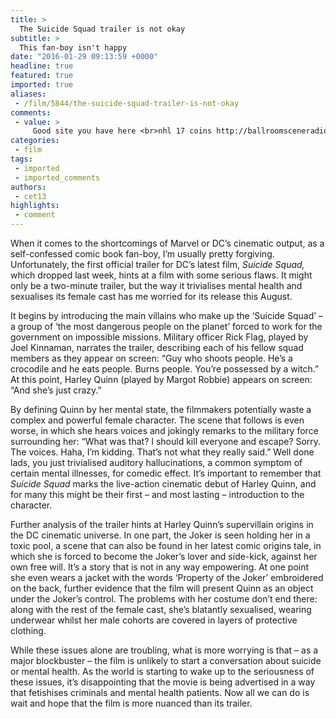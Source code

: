 ```yaml
---
title: >
  The Suicide Squad trailer is not okay
subtitle: >
  This fan-boy isn't happy
date: "2016-01-29 09:13:59 +0000"
headline: true
featured: true
imported: true
aliases:
 - /film/5844/the-suicide-squad-trailer-is-not-okay
comments:
 - value: >
     Good site you have here <br>nhl 17 coins http://ballroomsceneradio.com/oxwall/blogs/post/1812#sthash.gKCOxB5l.hwOiXOpl.dpbs,Great internet site! It looks really professional! Sustain the helpful job! <br>nhl 17 coins http://www.psykosocial.com/forums/Main-Forum/2023/buy-nba-2k17-mt-nhl-09-determines-game-seven-in-the-capitals
categories:
 - film
tags:
 - imported
 - imported_comments
authors:
 - cet13
highlights:
 - comment
---
```


When it comes to the shortcomings of Marvel or DC’s cinematic output, as a self-confessed comic book fan-boy, I’m usually pretty forgiving. Unfortunately, the first official trailer for DC’s latest film, _Suicide Squad,_ which dropped last week, hints at a film with some serious flaws. It might only be a two-minute trailer, but the way it trivialises mental health and sexualises its female cast has me worried for its release this August.

It begins by introducing the main villains who make up the ‘Suicide Squad’ – a group of ‘the most dangerous people on the planet’ forced to work for the government on impossible missions. Military officer Rick Flag, played by Joel Kinnaman, narrates the trailer, describing each of his fellow squad members as they appear on screen: “Guy who shoots people. He’s a crocodile and he eats people. Burns people. You’re possessed by a witch.” At this point, Harley Quinn (played by Margot Robbie) appears on screen: “And she’s just crazy.”

By defining Quinn by her mental state, the filmmakers potentially waste a complex and powerful female character. The scene that follows is even worse, in which she hears voices and jokingly remarks to the military force surrounding her: “What was that? I should kill everyone and escape? Sorry. The voices. Haha, I’m kidding. That’s not what they really said.” Well done lads, you just trivialised auditory hallucinations, a common symptom of certain mental illnesses, for comedic effect. It’s important to remember that _Suicide Squad_ marks the live-action cinematic debut of Harley Quinn, and for many this might be their first – and most lasting – introduction to the character.

Further analysis of the trailer hints at Harley Quinn’s supervillain origins in the DC cinematic universe. In one part, the Joker is seen holding her in a toxic pool, a scene that can also be found in her latest comic origins tale, in which she is forced to become the Joker’s lover and side-kick, against her own free will. It’s a story that is not in any way empowering. At one point she even wears a jacket with the words ‘Property of the Joker’ embroidered on the back, further evidence that the film will present Quinn as an object under the Joker’s control. The problems with her costume don’t end there: along with the rest of the female cast, she’s blatantly sexualised, wearing underwear whilst her male cohorts are covered in layers of protective clothing.

While these issues alone are troubling, what is more worrying is that – as a major blockbuster – the film is unlikely to start a conversation about suicide or mental health. As the world is starting to wake up to the seriousness of these issues, it’s disappointing that the movie is being advertised in a way that fetishises criminals and mental health patients. Now all we can do is wait and hope that the film is more nuanced than its trailer.
